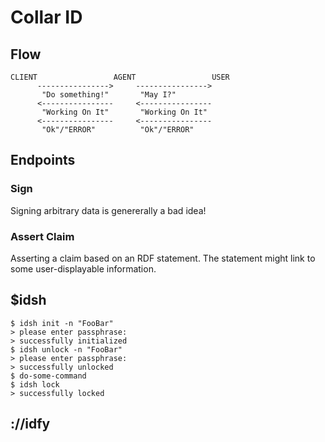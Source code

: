 # Collar ID

## Flow

```
CLIENT                 AGENT                 USER
      ---------------->     ---------------->
       "Do something!"       "May I?"
      <----------------     <----------------
       "Working On It"       "Working On It"
      <----------------     <----------------
       "Ok"/"ERROR"          "Ok"/"ERROR"
```

## Endpoints

### Sign

Signing arbitrary data is genererally a bad idea!

### Assert Claim

Asserting a claim based on an RDF statement.
The statement might link to some user-displayable information.

## $idsh

```
$ idsh init -n "FooBar"
> please enter passphrase:
> successfully initialized
$ idsh unlock -n "FooBar"
> please enter passphrase:
> successfully unlocked
$ do-some-command
$ idsh lock
> successfully locked
```

## ://idfy


